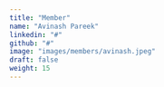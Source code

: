 ```yaml
---
title: "Member"
name: "Avinash Pareek"
linkedin: "#"
github: "#"
image: "images/members/avinash.jpeg"
draft: false
weight: 15
---
```

